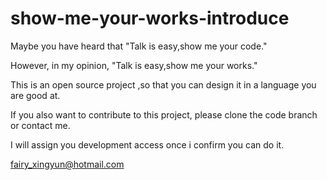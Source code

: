 # show-me-your-works-introduce

Maybe you have heard that "Talk is easy,show me your code."

However, in my opinion, "Talk is easy,show me your works."

This is an open source project ,so that you can design it in a language you are good at.

If you also want to contribute to this project, please clone the code branch or contact me. 

I will assign you development access once i confirm you can do it.

fairy_xingyun@hotmail.com
